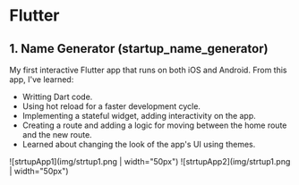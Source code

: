 # Flutter

## 1. Name Generator (startup_name_generator)
My first interactive Flutter app that runs on both iOS and Android. From this app, I've learned:
* Writting Dart code.
* Using hot reload for a faster development cycle.
* Implementing a stateful widget, adding interactivity on the app.
* Creating a route and adding a logic for moving between the home route and the new route.
* Learned about changing the look of the app's UI using themes.

![strtupApp1](img/strtup1.png | width="50px") 
![strtupApp2](img/strtup1.png | width="50px")
